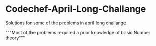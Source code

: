 # Codechef-April-Long-Challange
Solutions for some of the problems in april long challange.

"""Most of the problems required a prior knowledge of basic Number theory"""
